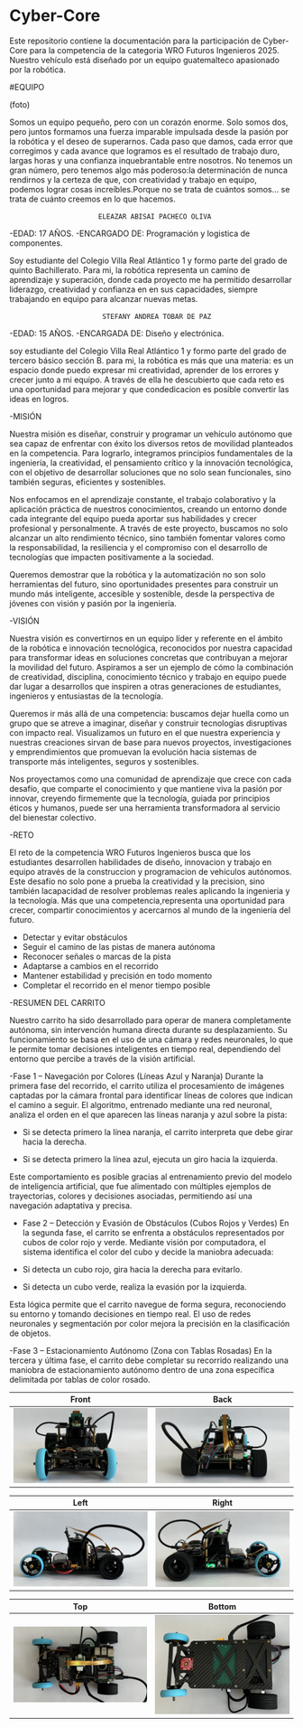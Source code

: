 # Cyber-Core

Este repositorio contiene la documentación para la participación de Cyber-Core para la 
competencia de la categoria WRO Futuros Ingenieros 2025. Nuestro vehículo está 
diseñado por un equipo guatemalteco apasionado por la robótica.






#EQUIPO


(foto)



Somos un equipo pequeño, pero con un corazón enorme. Solo somos dos, pero juntos formamos una fuerza imparable impulsada desde la 
pasión por la robótica y el deseo de superarnos. Cada paso que damos, cada error que corregimos y cada avance que logramos es el 
resultado de trabajo duro, largas horas y una confianza inquebrantable entre nosotros. No tenemos un gran número, pero tenemos algo 
más poderoso:la determinación de nunca rendirnos y la certeza de que, con creatividad y trabajo en equipo, podemos lograr cosas 
increíbles.Porque no se trata de cuántos somos… se trata de cuánto creemos en lo que hacemos.


                          ELEAZAR ABISAI PACHECO OLIVA
 -EDAD: 17 AÑOS.
 -ENCARGADO DE: Programación y logistica de componentes.
 
 Soy estudiante del Colegio Villa Real Atlántico 1 y formo parte del grado de quinto 
 Bachillerato. Para mi, la robótica representa un camino de aprendizaje y superación, 
 donde cada proyecto me ha permitido desarrollar liderazgo, creatividad y confianza en 
 en sus capacidades, siempre trabajando en equipo para alcanzar nuevas metas.



                           STEFANY ANDREA TOBAR DE PAZ
 
 -EDAD: 15 AÑOS.
 -ENCARGADA DE: Diseño y electrónica.

  soy estudiante del Colegio Villa Real Atlántico 1 y formo parte del grado de tercero 
  básico sección B. para mi, la robótica es más que una materia: es un espacio donde 
  puedo expresar mi creatividad, aprender de los errores y crecer junto a mi equipo. A 
  través de ella he descubierto que cada reto es una oportunidad para mejorar y que 
  condedicacion es posible convertir las ideas en logros.



  


-MISIÓN

Nuestra misión es diseñar, construir y programar un vehículo autónomo que sea capaz de enfrentar con éxito los diversos retos de movilidad 
planteados en la competencia. Para lograrlo, integramos principios fundamentales de la ingeniería, la creatividad, el pensamiento crítico y la 
innovación tecnológica, con el objetivo de desarrollar soluciones que no solo sean funcionales, sino también 
seguras, eficientes y sostenibles.

Nos enfocamos en el aprendizaje constante, el trabajo colaborativo y la aplicación práctica de nuestros conocimientos, creando un entorno donde cada 
integrante del equipo pueda aportar sus habilidades y crecer profesional y personalmente. A través de este proyecto, buscamos no solo alcanzar un 
alto rendimiento técnico, sino también fomentar valores como la responsabilidad, la resiliencia y el compromiso con el desarrollo de tecnologías que 
impacten positivamente a la sociedad.

Queremos demostrar que la robótica y la automatización no son solo herramientas del futuro, sino oportunidades presentes para construir un mundo más 
inteligente, accesible y sostenible, desde la perspectiva de jóvenes con visión y pasión por la ingeniería.





-VISIÓN

Nuestra visión es convertirnos en un equipo líder y referente en el ámbito de la robótica e innovación tecnológica, reconocidos por nuestra 
capacidad para transformar ideas en soluciones concretas que contribuyan a mejorar la movilidad del futuro. Aspiramos a ser un ejemplo de cómo la 
combinación de creatividad, disciplina, conocimiento técnico y trabajo en equipo puede dar lugar a desarrollos que inspiren a otras generaciones de 
estudiantes, ingenieros y entusiastas de la tecnología.

Queremos ir más allá de una competencia: buscamos dejar huella como un grupo que se atreve a imaginar, diseñar y construir tecnologías disruptivas
con impacto real. Visualizamos un futuro en el que nuestra experiencia y nuestras creaciones sirvan de base para nuevos proyectos, investigaciones y 
emprendimientos que promuevan la evolución hacia sistemas de transporte más inteligentes, seguros y sostenibles.

Nos proyectamos como una comunidad de aprendizaje que crece con cada desafío, que comparte el conocimiento y que mantiene viva la pasión por 
innovar, creyendo firmemente que la tecnología, guiada por principios éticos y humanos, puede ser una herramienta transformadora al servicio del 
bienestar colectivo.







-RETO

El reto de la competencia WRO Futuros Ingenieros busca que los estudiantes desarrollen habilidades de diseño, innovacion y trabajo en equipo através
de la construccion y programacion de vehículos autónomos. Este desafío no solo pone a prueba la creatividad y la precision, sino también lacapacidad 
de resolver problemas reales aplicando la ingenieria y la tecnología. Más que una competencia,representa una oportunidad para crecer, compartir 
conocimientos y acercarnos al mundo de la ingeniería del futuro.

- Detectar y evitar obstáculos
- Seguir el camino de las pistas de manera autónoma
- Reconocer señales o marcas de la pista
- Adaptarse a cambios en el recorrido
- Mantener estabilidad y precisión en todo momento
- Completar el recorrido en el menor tiempo posible






-RESUMEN DEL CARRITO

Nuestro carrito ha sido desarrollado para operar de manera completamente autónoma, sin intervención humana directa durante su desplazamiento. Su
funcionamiento se basa en el uso de una cámara y redes neuronales, lo que le permite tomar decisiones inteligentes en tiempo real, dependiendo del 
entorno que percibe a través de la visión artificial.

-Fase 1 – Navegación por Colores (Líneas Azul y Naranja)
Durante la primera fase del recorrido, el carrito utiliza el procesamiento de imágenes captadas por la cámara frontal para identificar líneas de 
colores que indican el camino a seguir. El algoritmo, entrenado mediante una red neuronal, analiza el orden en el que aparecen las líneas naranja y 
azul sobre la pista:

- Si se detecta primero la línea naranja, el carrito interpreta que debe girar hacia la derecha.

- Si se detecta primero la línea azul, ejecuta un giro hacia la izquierda.

Este comportamiento es posible gracias al entrenamiento previo del modelo de inteligencia artificial, que fue alimentado con múltiples ejemplos de 
trayectorias, colores y decisiones asociadas, permitiendo así una navegación adaptativa y precisa.

- Fase 2 – Detección y Evasión de Obstáculos (Cubos Rojos y Verdes)
En la segunda fase, el carrito se enfrenta a obstáculos representados por cubos de color rojo y verde. Mediante visión por computadora, el sistema
identifica el color del cubo y decide la maniobra adecuada:

- Si detecta un cubo rojo, gira hacia la derecha para evitarlo.

- Si detecta un cubo verde, realiza la evasión por la izquierda.

Esta lógica permite que el carrito navegue de forma segura, reconociendo su entorno y tomando decisiones en tiempo real. El uso de redes neuronales 
 y segmentación por color mejora la precisión en la clasificación de objetos.

-Fase 3 – Estacionamiento Autónomo (Zona con Tablas Rosadas)
En la tercera y última fase, el carrito debe completar su recorrido realizando una maniobra de estacionamiento autónomo dentro de una zona 
específica delimitada por tablas de color rosado.            


| Front | Back |
|-------|------|
<img src="https://github.com/chaBotsMX/chaBots-NERV-WRO-Future-Engineers-2025/blob/docs-nacional/v-photos/national/v-front.jpeg?raw=true" width="250"> | <img src="https://github.com/chaBotsMX/chaBots-NERV-WRO-Future-Engineers-2025/blob/docs-nacional/v-photos/national/v-back.jpeg?raw=true" width="250">

| Left | Right |
|------|-------|
<img src="https://github.com/chaBotsMX/chaBots-NERV-WRO-Future-Engineers-2025/blob/docs-nacional/v-photos/national/v-left.jpeg?raw=true" width="250"> | <img src="https://github.com/chaBotsMX/chaBots-NERV-WRO-Future-Engineers-2025/blob/docs-nacional/v-photos/national/v-right.jpeg?raw=true" width="250">

| Top | Bottom |
|------|--------|
<img src="https://github.com/chaBotsMX/chaBots-NERV-WRO-Future-Engineers-2025/blob/docs-nacional/v-photos/national/v-top.jpeg?raw=true" width="250"> | <img src="https://github.com/chaBotsMX/chaBots-NERV-WRO-Future-Engineers-2025/blob/docs-nacional/v-photos/national/v-bottom.jpeg?raw=true" width="250">








                                           
